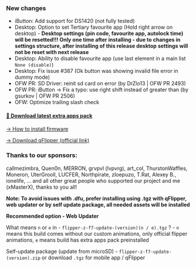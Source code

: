 ### New changes
* iButton: Add support for DS1420 (not fully tested)
* Desktop: Option to set Tertiary favourite app (Hold right arrow on desktop) - **Desktop settings (pin code, favourite app, autolock time) will be resetted!!! Only one time after installing - due to changes in settings structure, after installing of this release desktop settings will not be reset with next release**
* Desktop: Ability to disable favourite app (use last element in a main list `None (disable)`)
* Desktop: Fix issue #387 (Ok button was showing invalid file error in dummy mode)
* OFW PR: SD Driver: reinit sd card on error (by DrZlo13 | OFW PR 2493)
* OFW PR: iButton -> Fix a typo: use right shift instead of greater than (by gsurkov | OFW PR 2506)
* OFW: Optimize trailing slash check

#### [🎲 Download latest extra apps pack](https://github.com/xMasterX/unleashed-extra-pack/archive/refs/heads/main.zip)

[-> How to install firmware](https://github.com/DarkFlippers/unleashed-firmware/blob/dev/documentation/HowToInstall.md)

[-> Download qFlipper (official link)](https://flipperzero.one/update)

### Thanks to our sponsors:
callmezimbra, Quen0n, MERRON, grvpvl (lvpvrg), art_col, ThurstonWaffles, Moneron, UterGrooll, LUCFER, Northpirate, zloepuzo, T.Rat, Alexey B., ionelife, ...
and all other great people who supported our project and me (xMasterX), thanks to you all!

**Note: To avoid issues with .dfu, prefer installing using .tgz with qFlipper, web updater or by self update package, all needed assets will be installed**

**Recommended option - Web Updater**

What means `n` or `e` in - `flipper-z-f7-update-(version)(n / e).tgz` ? - `n` means this build comes without our custom animations, only official flipper animations, 
`e` means build has extra apps pack preinstalled

Self-update package (update from microSD) - `flipper-z-f7-update-(version).zip` or download `.tgz` for mobile app / qFlipper


